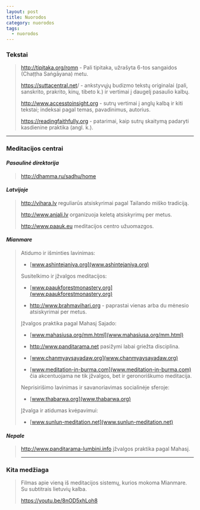 ```yaml
---
layout: post
title: Nuorodos
category: nuorodos
tags:
  - nuorodos
---
```

### Tekstai

> <http://tipitaka.org/romn> - Pali tipitaka, užrašyta 6-tos sangaidos (Chaṭṭha Saṅgāyana) metu.
>
> <https://suttacentral.net>/ - ankstyvųjų budizmo tekstų originalai (pali, sanskrito, prakrito, kinų, tibeto k.) ir vertimai į daugelį pasaulio kalbų.
>
> <http://www.accesstoinsight.org> - sutrų vertimai į anglų kalbą ir kiti tekstai; indeksai pagal temas, pavadinimus, autorius.
>
> <https://readingfaithfully.org> - patarimai, kaip sutrų skaitymą padaryti kasdienine praktika (angl. k.).

- - -

### Meditacijos centrai

#### _Pasaulinė direktorija_

> <http://dhamma.ru/sadhu/home>

#### _Latvijoje_

> <http://vihara.lv> reguliarūs atsiskyrimai pagal Tailando miško tradiciją.  
>
> <http://www.anjali.lv> organizuoja keletą atsiskyrimų per metus.  
>
> <http://www.paauk.eu> meditacijos centro užuomazgos.  

#### _Mianmare_

> Atidumo ir išminties lavinimas:  
>
> * [www.ashintejaniya.org](www.ashintejaniya.org)  
>
> Susitelkimo ir įžvalgos meditacijos:
>
> * [www.paaukforestmonastery.org](www.paaukforestmonastery.org)
>
>
> * <http://www.brahmavihari.org> - paprastai vienas arba du mėnesio atsiskyrimai per metus.
>
> Įžvalgos praktika pagal Mahasį Sajado:
>
> * [www.mahasiusa.org/mm.html](www.mahasiusa.org/mm.html)
>
>
> * <http://www.panditarama.net> pasižymi labai griežta disciplina.
>
>
> * [www.chanmyaysayadaw.org](www.chanmyaysayadaw.org)
>
>
> * [www.meditation-in-burma.com](www.meditation-in-burma.com) čia akcentuojama ne tik įžvalgos, bet ir geronoriškumo meditacija.
>
> Neprisirišimo lavinimas ir savanoriavimas socialinėje sferoje:
>
> * [www.thabarwa.org](www.thabarwa.org)
>
> Įžvalga ir atidumas kvėpavimui:
>
> * [www.sunlun-meditation.net](www.sunlun-meditation.net)

#### _Nepale_

> <http://www.panditarama-lumbini.info> įžvalgos praktika pagal Mahasį.
>
> - - -
>
> ### 

### Kita medžiaga

> Filmas apie vieną iš meditacijos sistemų, kurios mokoma Mianmare. Su subtitrais lietuvių kalba.
>
> <https://youtu.be/8nOD5xhLoh8>
